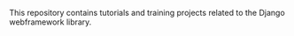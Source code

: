 This repository contains tutorials and training projects related to the Django webframework library.
